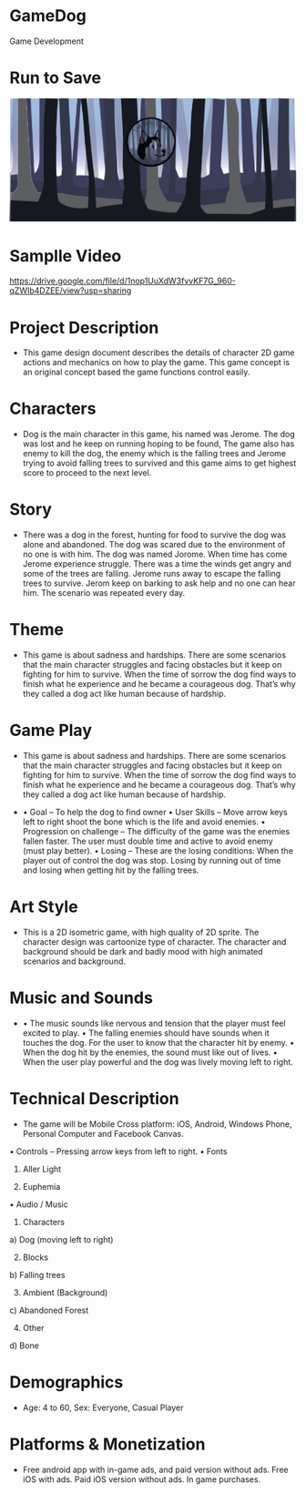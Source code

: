# GameDog
Game Development
# Run to Save

![](assets/images/startbackground.png)

 # Samplle Video
 
 https://drive.google.com/file/d/1nop1UuXdW3fvvKF7G_960-qZWIb4DZEE/view?usp=sharing
 

# Project Description

  * This game design document describes the details of character 2D game actions and mechanics on how to play the game. This game concept is an original concept based the game functions control easily.
			
# Characters

 * Dog is the main character in this game, his named was Jerome. The dog was lost and he keep on running hoping to be found, The game also has enemy to kill the dog, the enemy which is the falling trees and Jerome trying to avoid falling trees to survived and this game aims to get highest score to proceed to the next level. 

# Story
 * There was a dog in the forest, hunting for food to survive the dog was alone and abandoned. The dog was scared due to the environment of no one is with him. The dog was named Jorome. When time has come Jerome experience struggle. There was a time the winds get angry and some of the trees are falling. Jerome runs away to escape the falling trees to survive. Jerom keep on barking to ask help and no one can hear him. The scenario was repeated every day.

# Theme
 * This game is about sadness and hardships. There are some scenarios that the main character struggles and facing obstacles but it keep on fighting for him to survive. When the time of sorrow the dog find ways to finish what he experience and he became a courageous dog. That’s why they called a dog act like human because of hardship.

# Game Play
 * This game is about sadness and hardships. There are some scenarios that the main character struggles and facing obstacles but it keep on fighting for him to survive. When the time of sorrow the dog find ways to finish what he experience and he became a courageous dog. That’s why they called a dog act like human because of hardship.

* •	Goal –  To help the dog to find owner
•	User Skills – Move arrow keys left to right shoot the bone which is the life and avoid enemies.
•	Progression on challenge – The difficulty of the game was the enemies fallen faster. The user must double time and active to avoid enemy (must play better).
•	Losing – These are the losing conditions: When the player out of control the dog was stop. Losing by running out of time and losing when getting hit by the falling trees. 

# Art Style
 * This is a 2D isometric game, with high quality of 2D sprite. The character design was cartoonize type of character. The character and background should be dark and badly mood with high animated scenarios and background.

# Music and Sounds

* •	The music sounds like nervous and tension that the player must feel excited to play.
  •	The falling enemies should have sounds when it touches the dog. For the user to know that the character hit by enemy.
  •	When the dog hit by the enemies, the sound must like out of lives.
  •	When the user play powerful and the dog was lively moving left to right.

# Technical Description
 * The game will be Mobile Cross platform: iOS, Android, Windows Phone, Personal Computer and Facebook Canvas.

•	Controls – Pressing arrow keys from left to right.
•	Fonts 

1.	Aller Light

2.	Euphemia

•	Audio / Music

1.	Characters

a)	Dog (moving left to right)

2.	Blocks

b)	Falling trees

3.	Ambient (Background)

c)	Abandoned Forest

4.	Other

d)	Bone

# Demographics

 * Age: 4 to 60, Sex: Everyone, Casual Player 

# Platforms & Monetization

 * Free android app with in-game ads, and paid version without ads. Free iOS with ads. Paid iOS version without ads. In game purchases. 

